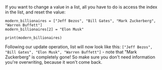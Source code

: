 If you want to change a value in a list, all you have to do is access the index in the list, and reset the value:


```
modern_billionaires = ["Jeff Bezos", "Bill Gates", "Mark Zuckerberg", "Warren Buffett"]
modern_billionaires[2] = "Elon Musk"

print(modern_billionaires)﻿
```

Following our update operation, list will now look like this: `["Jeff Bezos", "Bill Gates", "Elon Musk", "Warren Buffett"]` - note that "Mark Zuckerberg" is completely gone! So make sure you don't need information you're overwriting, because it won't come back.
